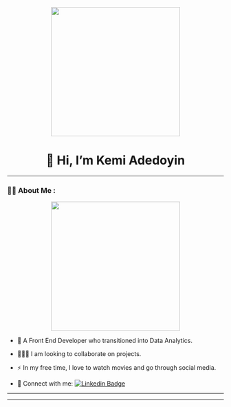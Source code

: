<div id="header" align="center">
  <img src="https://camo.githubusercontent.com/2cacb317b60df6d56eb1c60387feb52a2706ae543e41509b613d84fe453420ff/68747470733a2f2f6d656469612e67697068792e636f6d2f6d656469612f4e67757259316f347a3038304a666f797a772f67697068792e676966" width="300" height="300"/>
</div>
<h1 align="center"> 👋 Hi, I’m Kemi Adedoyin </h1>

---
### :woman_technologist: About Me :
<div align="center">
  <img src="https://camo.githubusercontent.com/47e358432b88d0ffdc582cfee1c637cfa07414d43dc78333d8b1da085f404dba/68747470733a2f2f6d656469612e67697068792e636f6d2f6d656469612f6a49675866346867624843654b69587076742f67697068792e676966" width="300" height="300"/>
</div>

- :eyes: A Front End Developer who transitioned into Data Analytics.

- :people_holding_hands: I am looking to collaborate on projects.

- :zap: In my free time, I love to watch movies and go through social media.

- :iphone: Connect with me: [![Linkedin Badge](https://img.shields.io/badge/Twitter-purple?style=for-the-badge&logo=twitter&logoColor=white)](https://twitter.com/KA__Helen_)

---
  
---
 

<!---
KemiDoyin/KemiDoyin is a ✨ special ✨ repository because its `README.md` (this file) appears on your GitHub profile.
You can click the Preview link to take a look at your changes.
--->

